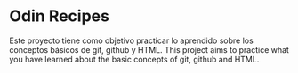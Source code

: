 # Odin Recipes
Este proyecto tiene como objetivo practicar lo aprendido sobre los conceptos básicos de git, github y HTML.
This project aims to practice what you have learned about the basic concepts of git, github and HTML.